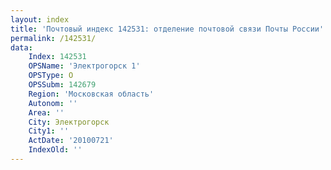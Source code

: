 ```yaml
---
layout: index
title: 'Почтовый индекс 142531: отделение почтовой связи Почты России'
permalink: /142531/
data:
    Index: 142531
    OPSName: 'Электрогорск 1'
    OPSType: О
    OPSSubm: 142679
    Region: 'Московская область'
    Autonom: ''
    Area: ''
    City: Электрогорск
    City1: ''
    ActDate: '20100721'
    IndexOld: ''
---
```

